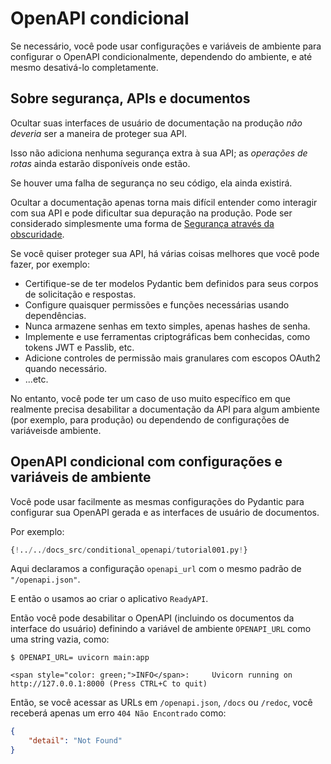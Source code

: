 # OpenAPI condicional

Se necessário, você pode usar configurações e variáveis ​​de ambiente para configurar o OpenAPI condicionalmente, dependendo do ambiente, e até mesmo desativá-lo completamente.

## Sobre segurança, APIs e documentos

Ocultar suas interfaces de usuário de documentação na produção _não deveria_ ser a maneira de proteger sua API.

Isso não adiciona nenhuma segurança extra à sua API; as _operações de rotas_ ainda estarão disponíveis onde estão.

Se houver uma falha de segurança no seu código, ela ainda existirá.

Ocultar a documentação apenas torna mais difícil entender como interagir com sua API e pode dificultar sua depuração na produção. Pode ser considerado simplesmente uma forma de <a href="https://en.wikipedia.org/wiki/Security_through_obscurity" class="external-link" target="_blank">Segurança através da obscuridade</a>.

Se você quiser proteger sua API, há várias coisas melhores que você pode fazer, por exemplo:

- Certifique-se de ter modelos Pydantic bem definidos para seus corpos de solicitação e respostas.
- Configure quaisquer permissões e funções necessárias usando dependências.
- Nunca armazene senhas em texto simples, apenas hashes de senha.
- Implemente e use ferramentas criptográficas bem conhecidas, como tokens JWT e Passlib, etc.
- Adicione controles de permissão mais granulares com escopos OAuth2 quando necessário.
- ...etc.

No entanto, você pode ter um caso de uso muito específico em que realmente precisa desabilitar a documentação da API para algum ambiente (por exemplo, para produção) ou dependendo de configurações de variáveis ​​de ambiente.

## OpenAPI condicional com configurações e variáveis ​​de ambiente

Você pode usar facilmente as mesmas configurações do Pydantic para configurar sua OpenAPI gerada e as interfaces de usuário de documentos.

Por exemplo:

```Python hl_lines="6  11"
{!../../docs_src/conditional_openapi/tutorial001.py!}
```

Aqui declaramos a configuração `openapi_url` com o mesmo padrão de `"/openapi.json"`.

E então o usamos ao criar o aplicativo `ReadyAPI`.

Então você pode desabilitar o OpenAPI (incluindo os documentos da interface do usuário) definindo a variável de ambiente `OPENAPI_URL` como uma string vazia, como:

<div class="termy">

```console
$ OPENAPI_URL= uvicorn main:app

<span style="color: green;">INFO</span>:     Uvicorn running on http://127.0.0.1:8000 (Press CTRL+C to quit)
```

</div>

Então, se você acessar as URLs em `/openapi.json`, `/docs` ou `/redoc`, você receberá apenas um erro `404 Não Encontrado` como:

```JSON
{
    "detail": "Not Found"
}
```
